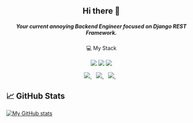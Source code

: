 
<h2 align='center'> 
  Hi there 👋  
</h2>

<h5 align='center'> 
  Your current annoying Backend Engineer focused on Django REST Framework. 
</h5>

<p align='center'>
  💻 My Stack<br/><br/>
  <img src="https://img.shields.io/badge/JavaScript-323330?style=for-the-badge&logo=javascript&logoColor=F7DF1E" />
  <img src="https://img.shields.io/badge/Python-323330?style=for-the-badge&logo=python&logoColor=f7ca3e" />
  <img src="https://img.shields.io/badge/Django-323330?style=for-the-badge&logo=django&logoColor=092d1f" />
</p>

<p align='center'>
  
  
  <a href="https://www.linkedin.com/in/fortunetede/">
    <img src="https://img.shields.io/badge/linkedin-%230077B5.svg?&style=for-the-badge&logo=linkedin&logoColor=white" />
  </a>&nbsp;&nbsp;
  <a href="https://instagram.com/fortunetede">
    <img src="https://img.shields.io/badge/instagram-%23E4405F.svg?&style=for-the-badge&logo=instagram&logoColor=white" />        
  </a>&nbsp;&nbsp;
  <a href="https://twitter.com/_fortunetede">
    <img src="https://img.shields.io/badge/Twitter-1DA1F2?style=for-the-badge&logo=twitter&logoColor=white" />        
  </a>&nbsp;&nbsp;
  
</p>

## 📈 GitHub Stats 

[![My GitHub stats](https://github-readme-stats.vercel.app/api?username=fortunetede)](https://github.com/fortunetede)



